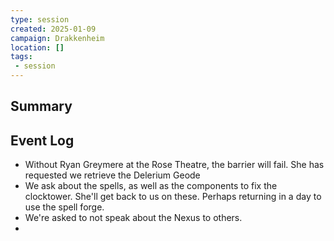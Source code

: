```yaml
---
type: session
created: 2025-01-09
campaign: Drakkenheim
location: []
tags:
 - session
---
```



## Summary

## Event Log

- Without Ryan Greymere at the Rose Theatre, the barrier will fail. She has requested we retrieve the Delerium Geode
- We ask about the spells, as well as the components to fix the clocktower. She'll get back to us on these. Perhaps returning in a day to use the spell forge.
- We're asked to not speak about the Nexus to others.
- 


